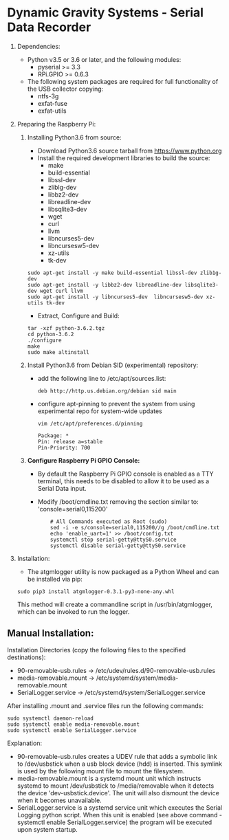Dynamic Gravity Systems - Serial Data Recorder
==============================================

1. Dependencies:
 	- Python v3.5 or 3.6 or later, and the following modules:
		- pyserial >= 3.3
		- RPi.GPIO >= 0.6.3
	- The following system packages are required for full functionality of the USB collector copying:
		- ntfs-3g
		- exfat-fuse
		- exfat-utils
2. Preparing the Raspberry Pi:
	1. Installing Python3.6 from source:
		- Download Python3.6 source tarball from https://www.python.org 
		- Install the required development libraries to build the source:
			- make
			- build-essential
			- libssl-dev
			- zliblg-dev
			- libbz2-dev
			- libreadline-dev
			- libsqlite3-dev
			- wget
			- curl
			- llvm
			- libncurses5-dev
			- libncursesw5-dev
			- xz-utils
			- tk-dev
		```commandline
		sudo apt-get install -y make build-essential libssl-dev zlib1g-dev   
		sudo apt-get install -y libbz2-dev libreadline-dev libsqlite3-dev wget curl llvm 
		sudo apt-get install -y libncurses5-dev  libncursesw5-dev xz-utils tk-dev
		```
		- Extract, Configure and Build:
		```commandline
		tar -xzf python-3.6.2.tgz 
		cd python-3.6.2
		./configure
		make
		sudo make altinstall
		```
	
	2. Install Python3.6 from Debian SID (experimental) repository:
	    - add the following line to /etc/apt/sources.list:
	    
	        ```commandline
            deb http://http.us.debian.org/debian sid main
            ```
            
        - configure apt-pinning to prevent the system from using experimental repo for system-wide updates
        
            ```commandline
            vim /etc/apt/preferences.d/pinning
            
            Package: *
            Pin: release a=stable
            Pin-Priority: 700
            ```
            
	4. **Configure Raspberry Pi GPIO Console:**
		- By default the Raspberry Pi GPIO console is enabled as a TTY terminal, this needs to be disabled to allow it 
		to be used as a Serial Data input.
		- Modify /boot/cmdline.txt removing the section similar to: 'console=serial0,115200'
			
			```commandline(bash)
				# All Commands executed as Root (sudo)
				sed -i -e s/console=serial0,115200//g /boot/cmdline.txt
				echo 'enable_uart=1' >> /boot/config.txt
				systemctl stop serial-getty@ttyS0.service
				systemctl disable serial-getty@ttyS0.service
			``` 
 	
3. Installation:
    - The atgmlogger utility is now packaged as a Python Wheel and can be installed via pip:
    ```commandline
    sudo pip3 install atgmlogger-0.3.1-py3-none-any.whl
    ```	
    This method will create a commandline script in /usr/bin/atgmlogger, which can be invoked to run the logger.
	


Manual Installation:
--------------------

Installation Directories (copy the following files to the specified destinations):
  - 90-removable-usb.rules -> /etc/udev/rules.d/90-removable-usb.rules
  - media-removable.mount -> /etc/systemd/system/media-removable.mount
  - SerialLogger.service -> /etc/systemd/system/SerialLogger.service

After installing .mount and .service files run the following commands:
```commandline
sudo systemctl daemon-reload
sudo systemctl enable media-removable.mount
sudo systemctl enable SerialLogger.service
```

Explanation:
- 90-removable-usb.rules creates a UDEV rule that adds a symbolic link to /dev/usbstick when a usb block device (hdd)
is inserted. This symlink is used by the following mount file to mount the filesystem.
- media-removable.mount is a systemd mount unit which instructs systemd to mount /dev/usbstick to /media/removable when
it detects the device 'dev-usbstick.device'. The unit will also dismount the device when it becomes unavailable.
- SerialLogger.service is a systemd service unit which executes the Serial Logging python script. When this unit is
enabled (see above command - systemctl enable SerialLogger.service) the program will be executed upon system startup.
